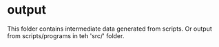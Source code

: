# output

This folder contains intermediate data generated from scripts.
Or output from scripts/programs in teh 'src/' folder.

